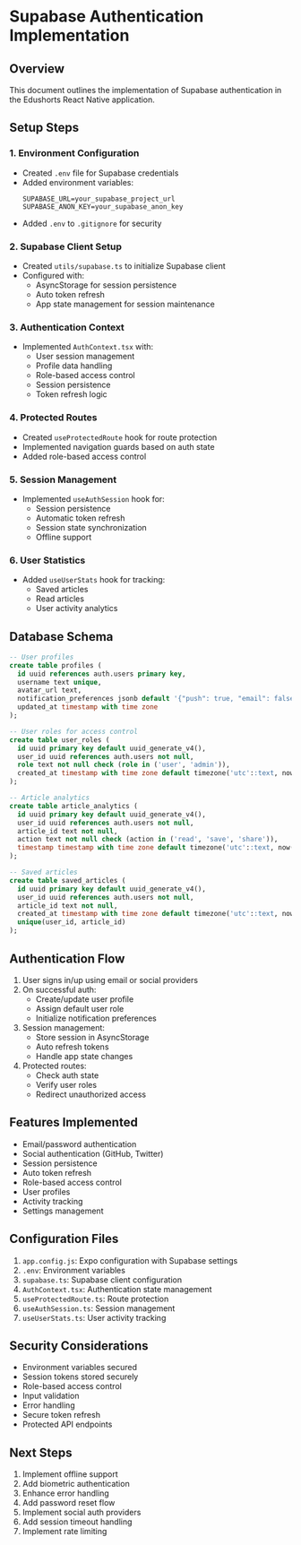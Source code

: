 # Supabase Authentication Implementation

## Overview
This document outlines the implementation of Supabase authentication in the Edushorts React Native application.

## Setup Steps

### 1. Environment Configuration
- Created `.env` file for Supabase credentials
- Added environment variables:
  ```
  SUPABASE_URL=your_supabase_project_url
  SUPABASE_ANON_KEY=your_supabase_anon_key
  ```
- Added `.env` to `.gitignore` for security

### 2. Supabase Client Setup
- Created `utils/supabase.ts` to initialize Supabase client
- Configured with:
  - AsyncStorage for session persistence
  - Auto token refresh
  - App state management for session maintenance

### 3. Authentication Context
- Implemented `AuthContext.tsx` with:
  - User session management
  - Profile data handling
  - Role-based access control
  - Session persistence
  - Token refresh logic

### 4. Protected Routes
- Created `useProtectedRoute` hook for route protection
- Implemented navigation guards based on auth state
- Added role-based access control

### 5. Session Management
- Implemented `useAuthSession` hook for:
  - Session persistence
  - Automatic token refresh
  - Session state synchronization
  - Offline support

### 6. User Statistics
- Added `useUserStats` hook for tracking:
  - Saved articles
  - Read articles
  - User activity analytics

## Database Schema
```sql
-- User profiles
create table profiles (
  id uuid references auth.users primary key,
  username text unique,
  avatar_url text,
  notification_preferences jsonb default '{"push": true, "email": false}',
  updated_at timestamp with time zone
);

-- User roles for access control
create table user_roles (
  id uuid primary key default uuid_generate_v4(),
  user_id uuid references auth.users not null,
  role text not null check (role in ('user', 'admin')),
  created_at timestamp with time zone default timezone('utc'::text, now())
);

-- Article analytics
create table article_analytics (
  id uuid primary key default uuid_generate_v4(),
  user_id uuid references auth.users not null,
  article_id text not null,
  action text not null check (action in ('read', 'save', 'share')),
  timestamp timestamp with time zone default timezone('utc'::text, now())
);

-- Saved articles
create table saved_articles (
  id uuid primary key default uuid_generate_v4(),
  user_id uuid references auth.users not null,
  article_id text not null,
  created_at timestamp with time zone default timezone('utc'::text, now()),
  unique(user_id, article_id)
);
```

## Authentication Flow
1. User signs in/up using email or social providers
2. On successful auth:
   - Create/update user profile
   - Assign default user role
   - Initialize notification preferences
3. Session management:
   - Store session in AsyncStorage
   - Auto refresh tokens
   - Handle app state changes
4. Protected routes:
   - Check auth state
   - Verify user roles
   - Redirect unauthorized access

## Features Implemented
- Email/password authentication
- Social authentication (GitHub, Twitter)
- Session persistence
- Auto token refresh
- Role-based access control
- User profiles
- Activity tracking
- Settings management

## Configuration Files
1. `app.config.js`: Expo configuration with Supabase settings
2. `.env`: Environment variables
3. `supabase.ts`: Supabase client configuration
4. `AuthContext.tsx`: Authentication state management
5. `useProtectedRoute.ts`: Route protection
6. `useAuthSession.ts`: Session management
7. `useUserStats.ts`: User activity tracking

## Security Considerations
- Environment variables secured
- Session tokens stored securely
- Role-based access control
- Input validation
- Error handling
- Secure token refresh
- Protected API endpoints

## Next Steps
1. Implement offline support
2. Add biometric authentication
3. Enhance error handling
4. Add password reset flow
5. Implement social auth providers
6. Add session timeout handling
7. Implement rate limiting
